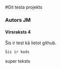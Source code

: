 #Git testa projekts
### Autors JM

#### Virsraksts 4

Šis ir test kā lietot github.


```
Šis ir kods
```
super teksts
